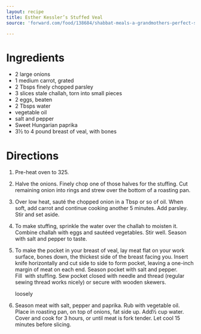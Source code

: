 ```yaml
---
layout: recipe
title: Esther Kessler’s Stuffed Veal
source: 'forward.com/food/138684/shabbat-meals-a-grandmothers-perfect-stuffed-veal/'

---
```


# Ingredients

- 2 large onions
- 1 medium carrot, grated
- 2 Tbsps finely chopped parsley
- 3 slices stale challah, torn into small pieces
- 2 eggs, beaten
- 2 Tbsps water
- vegetable oil
- salt and pepper
- Sweet Hungarian paprika
- 3½ to 4 pound breast of veal, with bones

# Directions

1. Pre-heat oven to 325.
2. Halve the onions. Finely chop one of those halves for the stuffing. Cut remaining onion into rings and strew over the bottom of a roasting pan.
3. Over low heat, sauté the chopped onion in a Tbsp or so of oil. When soft, add carrot and continue cooking another 5 minutes. Add parsley. Stir and set aside.
4. To make stuffing, sprinkle the water over the challah to moisten it. Combine challah with eggs and sautéed vegetables. Stir well. Season with salt and pepper to taste.
5. To make the pocket in your breast of veal, lay meat flat on your work surface, bones down, the thickest side of the breast facing you. Insert knife horizontally and cut side to side to form pocket, leaving a one-inch margin of meat on each end. Season pocket with salt and pepper. Fill  with stuffing. Sew pocket closed with needle and thread (regular sewing thread works nicely) or secure with wooden skewers.

    loosely

6. Season meat with salt, pepper and paprika. Rub with vegetable oil. Place in roasting pan, on top of onions, fat side up. Add½ cup water. Cover and cook for 3 hours, or until meat is fork tender. Let cool 15 minutes before slicing.